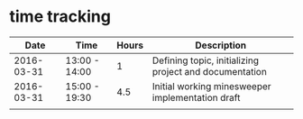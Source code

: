 # time tracking

|    Date    |     Time      | Hours |                      Description                       |
|------------|---------------|-------|--------------------------------------------------------|
| 2016-03-31 | 13:00 - 14:00 | 1     | Defining topic, initializing project and documentation |
| 2016-03-31 | 15:00 - 19:30 | 4.5   | Initial working minesweeper implementation draft       |
|            |               |       |                                                        |
